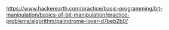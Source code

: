 https://www.hackerearth.com/practice/basic-programming/bit-manipulation/basics-of-bit-manipulation/practice-problems/algorithm/palindrome-lover-d7beb2b0/
